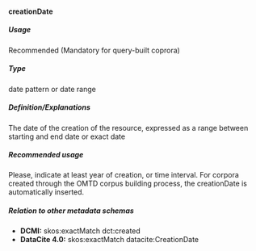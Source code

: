 #### creationDate
##### Usage
Recommended (Mandatory for query-built coprora)
##### Type
date pattern or date range
##### Definition/Explanations
The date of the creation of the resource, expressed as a range between starting and end date or exact date
##### Recommended usage
Please, indicate at least year of creation, or time interval. 
For corpora created through the OMTD corpus building process, the creationDate is automatically inserted.
##### Relation to other metadata schemas
* **DCMI:** skos:exactMatch dct:created
* **DataCite 4.0:** skos:exactMatch datacite:CreationDate
